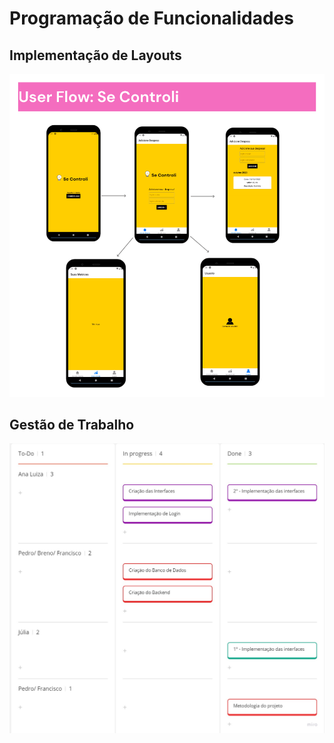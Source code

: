 # Programação de Funcionalidades

## Implementação de Layouts

![UserFlow](img/userFlow.png)

## Gestão de Trabalho

![Tarefas](img/Tarefas.jpg)

